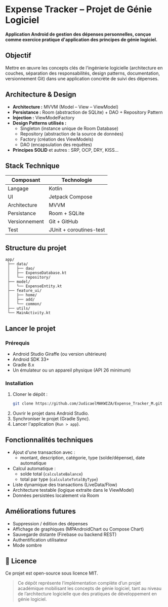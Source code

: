 #  Expense Tracker – Projet de Génie Logiciel

**Application Android de gestion des dépenses personnelles, conçue comme exercice pratique d'application des principes de génie logiciel.**

##  Objectif

Mettre en œuvre les concepts clés de l’ingénierie logicielle (architecture en couches, séparation des responsabilités, design patterns, documentation, versionnement Git) dans une application concrète de suivi des dépenses.

##  Architecture & Design

- **Architecture :** MVVM (Model – View – ViewModel)
- **Persistance :** Room (abstraction de SQLite) + DAO + Repository Pattern
- **Injection :** ViewModelFactory
- **Design Patterns utilisés :**
  - Singleton (instance unique de Room Database)
  - Repository (abstraction de la source de données)
  - Factory (création des ViewModels)
  - DAO (encapsulation des requêtes)
- **Principes SOLID** et autres : SRP, OCP, DRY, KISS…

##  Stack Technique

| Composant         | Technologie             |
|-------------------|-------------------------|
| Langage           | Kotlin                  |
| UI                | Jetpack Compose         |
| Architecture      | MVVM                    |
| Persistance       | Room + SQLite           |
| Versionnement     | Git + GitHub            |
| Test              | JUnit + coroutines-test |

##  Structure du projet

```
app/
 ├── data/
 │   ├── dao/
 │   ├── ExpenseDatabase.kt
 │   └── repository/
 ├── model/
 │   └── ExpenseEntity.kt
 ├── feature_ui/
 │   ├── home/
 │   ├── add/
 │   └── common/
 ├── utils/
 └── MainActivity.kt
```

##  Lancer le projet

### Prérequis

- Android Studio Giraffe (ou version ultérieure)
- Android SDK 33+
- Gradle 8.x
- Un émulateur ou un appareil physique (API 26 minimum)

### Installation

1. Cloner le dépôt :
   ```bash
   git clone https://github.com/JudicaelMAKWIZA/Expense_Tracker_M.git
   ```
2. Ouvrir le projet dans Android Studio.
3. Synchroniser le projet (Gradle Sync).
4. Lancer l'application (`Run > app`).

##  Fonctionnalités techniques

- Ajout d'une transaction avec :
  - montant, description, catégorie, type (solde/dépense), date automatique
- Calcul automatique :
  - solde total (`calculateBalance`)
  - total par type (`calculateTotalByType`)
- Liste dynamique des transactions (LiveData/Flow)
- Architecture testable (logique extraite dans le ViewModel)
- Données persistées localement via Room


##  Améliorations futures

- Suppression / édition des dépenses
- Affichage de graphiques (MPAndroidChart ou Compose Chart)
- Sauvegarde distante (Firebase ou backend REST)
- Authentification utilisateur
- Mode sombre

## 🪪 Licence

Ce projet est open-source sous licence MIT.


> Ce dépôt représente l’implémentation complète d’un projet académique mobilisant les concepts de génie logiciel, tant au niveau de l’architecture logicielle que des pratiques de développement en génie logiciel.
